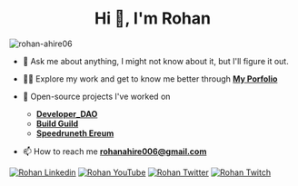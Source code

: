 <h1 align="center">Hi 👋, I'm Rohan</h1>

<p align="left"> <img src="https://komarev.com/ghpvc/?username=rohan-ahire06&label=Profile%20views&color=0e75b6&style=flat" alt="rohan-ahire06" /> </p>

- 💬 Ask me about anything, I might not know about it, but I'll figure it out.

- 👨‍💻 Explore my work and get to know me better through **[My Porfolio](https://rohan06.vercel.app/)**

- 🌱 Open-source projects I've worked on
    - **[Developer_DAO](https://x.com/developer_dao)**
    - **[Build Guild](https://x.com/buidlguidl)**
    - **[Speedruneth Ereum](https://speedrunethereum.com/builders/0x4a9A95B6fe3b9416f0c78A8735Aa075c75AF46a4)**

- 📫 How to reach me **rohanahire006@gmail.com**
<p align="left">
  
[![Rohan Linkedin](https://img.shields.io/badge/LinkedIn-0077B5?style=for-the-badge&logo=linkedin&logoColor=white)](https://www.linkedin.com/in/rohann06/)
[![Rohan YouTube](https://img.shields.io/badge/YouTube-FF0000?style=for-the-badge&logo=youtube&logoColor=white)](https://www.youtube.com/@rohannaahiree5)
[![Rohan Twitter](https://img.shields.io/badge/Twitter-1DA1F2?style=for-the-badge&logo=twitter&logoColor=white)](https://x.com/rohann06_)
[![Rohan Twitch](https://img.shields.io/badge/Twitch-9146FF?style=for-the-badge&logo=twitch&logoColor=white)](https://www.twitch.tv/rohann06_)

